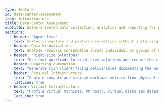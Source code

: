 ```yaml
---
type: feature
id: data-center-assessment
icon: infrastructure
title: Data Center Assessment
subtitle: Sales-oriented data collection, analytics and reporting for physical and virtual infrastructure.
sections:
  - header: "Agent-less"
    text: Collect inventory and performance metrics without installing agents on target systems.
  - header: Data Visualization
    text: Analyze resource consumption across individual or groups of machines and storage volumes.
  - header: "Right-size Solutions"
    text: "Use real workloads to right-size solutions and reduce the risk of misquoting and under- or over-provisioning."
  - header: Reporting Automation
    text: "Generate rich client-facing deliverables documenting the workload assessment and justifying capacity requirements."
  - header: Physical Infrastructure
    text: "Capture compute and storage workload metrics from physical servers running Microsoft Windows<sup>&reg;</sup> and Linux<sup>&reg;</sup> operating systems."
    lastLine: true
  - header: Virtual Infrastructure
    text: "Profile virtual machines, VM hosts, virtual disks and datastores from VMware vCenter<sup>&reg;</sup>, VMware ESX<sup>&reg;</sup> or Microsoft Hyper-V<sup>&reg;</sup>."
    lastLine: true
---
```

